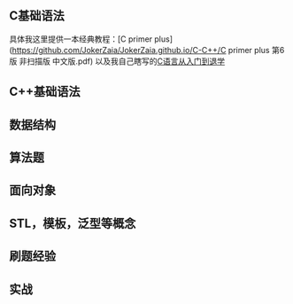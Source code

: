 ## C基础语法
具体我这里提供一本经典教程：[C primer plus](https://github.com/JokerZaia/JokerZaia.github.io/C-C++/C primer plus 第6版 非扫描版 中文版.pdf)
以及我自己瞎写的[C语言从入门到退学](https://github.com/JokerZaia/JokerZaia.github.io/C-C++/C语言从入门到退学.pdf)
## C++基础语法
## 数据结构
## 算法题
## 面向对象
## STL，模板，泛型等概念
## 刷题经验
## 实战
